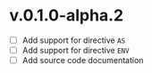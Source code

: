 # v.0.1.0-alpha.2
* [ ] Add support for directive `AS`
* [ ] Add support for directive `ENV`
* [ ] Add source code documentation
